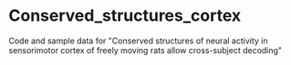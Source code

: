 # Conserved_structures_cortex
Code and sample data for "Conserved structures of neural activity in sensorimotor cortex of freely moving rats allow cross-subject decoding"
